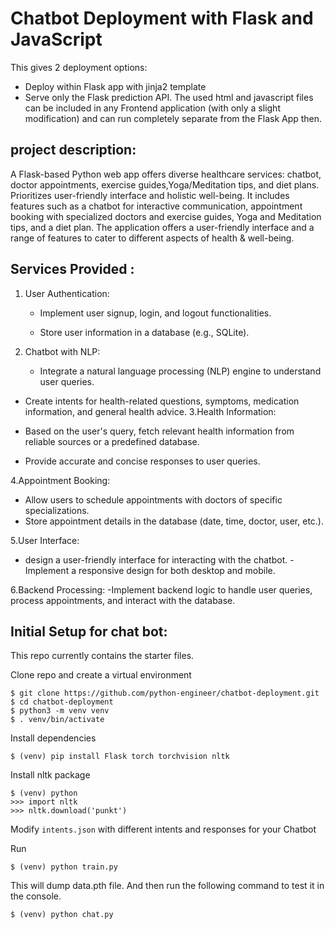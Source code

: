 # Chatbot Deployment with Flask and JavaScript



This gives 2 deployment options:
- Deploy within Flask app with jinja2 template
- Serve only the Flask prediction API. The used html and javascript files can be included in any Frontend application (with only a slight modification) and can run completely separate from the Flask App then.

## project description: 

A Flask-based Python web app offers diverse healthcare services: chatbot, doctor appointments, exercise guides,Yoga/Meditation tips, and diet plans. Prioritizes user-friendly interface and holistic well-being.
It includes features such as a chatbot for interactive communication, appointment booking with specialized doctors and exercise guides, Yoga and Meditation tips, and a diet plan.
The application offers a user-friendly interface and a range of features to cater to different aspects of health & well-being.

## Services Provided :

1. User Authentication:
   
   - Implement user signup, login, and logout functionalities.
     
   - Store user information in a database (e.g., SQLite).
    
2. Chatbot with NLP:
   
	- Integrate a natural language processing (NLP) engine to understand user queries.
  -	Create intents for health-related questions, symptoms, medication information, and general health advice.
3.Health Information:

- Based on the user's query, fetch relevant health information from reliable sources or a predefined database.
-	Provide accurate and concise responses to user queries.
  
4.Appointment Booking:
 	
-	 Allow users to schedule appointments with doctors of specific specializations.
- 	Store appointment details in the database (date, time, doctor, user, etc.).
  
5.User Interface:
  - design a user-friendly interface for interacting with the chatbot.
 -Implement a responsive design for both desktop and mobile.

6.Backend Processing:
-Implement backend logic to handle user queries, process appointments, and interact with the database.



## Initial Setup for chat bot:
This repo currently contains the starter files.

Clone repo and create a virtual environment
```
$ git clone https://github.com/python-engineer/chatbot-deployment.git
$ cd chatbot-deployment
$ python3 -m venv venv
$ . venv/bin/activate
```
Install dependencies
```
$ (venv) pip install Flask torch torchvision nltk
```
Install nltk package
```
$ (venv) python
>>> import nltk
>>> nltk.download('punkt')
```
Modify `intents.json` with different intents and responses for your Chatbot

Run
```
$ (venv) python train.py
```
This will dump data.pth file. And then run
the following command to test it in the console.
```
$ (venv) python chat.py
```

